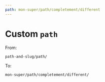 ```yaml
---
path: mon-super/path/completement/different
---
```


# Custom `path`

From:

`path-and-slug/path/`

To:

`mon-super/path/completement/different/`

